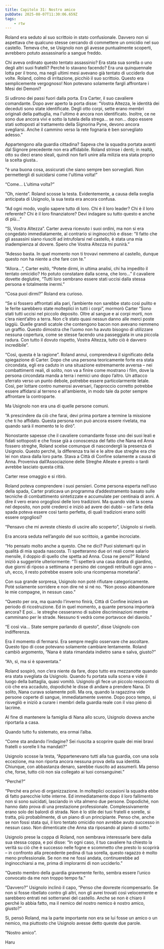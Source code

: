 ```yaml
---
title: Capitolo 31: Nostro amico
pubDate: 2025-08-07T11:30:06.659Z
tags:
    - rtw
---
```



Roland era seduto al suo scrittoio in stato confusionale. Davvero non si aspettava che qualcuno stesse cercando di commettere un omicidio nel suo castello. Temeva che, se Usignolo non gli avesse puntualmente scoperti, avrebbero potuto assassinarlo a sangue freddo.


Chi aveva ordinato questo tentato assassinio? Era stata sua sorella o uno degli altri suoi fratelli? Perché lo stavano facendo? Era una quinquennale lotta per il trono, ma negli ultimi mesi avevano già tentato di ucciderlo due volte. Roland, colmo di irritazione, picchiò il suo scrittoio. Questo era semplicemente vergognoso! Non potevano solamente fargli affrontare i Mesi dei Demoni?


Si udirono dei passi fuori dalla porta. Era Carter, il suo cavaliere comandante. Dopo aver aperto la porta disse: “Vostra Altezza, le identità dei deceduti sono state identificate. Degli otto corpi, sette erano membri originali della pattuglia, ma l'ultimo è ancora non identificato. Inoltre, ce ne sono due ancora vivi e sotto la tutela della strega... se non... dopo essere stati sottoposti al trattamento della Signorina Pyne, devono ancora svegliarsi. Anche il cammino verso la rete fognaria è ben sorvegliato adesso.”




Appartengono alla guardia cittadina? Sapeva che la squadra portata avanti dal Signore precedente non era affidabile. Roland strinse i denti; in realtà, otto su dieci erano sleali, quindi non farli unire alla milizia era stata proprio la scelta giusta..


"è una buona cosa, assicurati che siano sempre ben sorvegliati. Non permettergli di suicidarsi come l'ultima volta!”


“Come… L’ultima volta?”


“Oh, niente”. Roland scosse la testa. Evidentemente, a causa della sveglia anticipata di Usignolo, la sua testa era ancora confusa.


“Ad ogni modo, voglio sapere tutto di loro. Chi è il loro leader? Chi è il loro referente? Chi è il loro finanziatore? Devi indagare su tutto questo e anche di più…”


“Sì, Vostra Altezza”. Carter aveva ricevuto i suoi ordini, ma non si era congedato immediatamente, al contrario si inginocchiò e disse: “Il fatto che gli assassini siano riusciti ad intrufolarsi nel castello, è stata una mia inadempienza al dovere. Spero che Vostra Altezza mi punirà.”


“Adesso basta. In quel momento non ti trovavi nemmeno al castello, dunque questo non ha niente a che fare con te.”


“Allora…”, Carter esitò, “Potete dirmi, in ultima analisi, chi ha impedito il tentato omicidio? Ho potuto constatare dalla scena, che loro…” il cavaliere dovette deglutire, “Tutti loro sembrano essere stati uccisi dalla stessa persona e totalmente inermi.”


“Cosa puoi dirmi?” Roland era curioso.


“Se si fossero affrontati alla pari, l’ambiente non sarebbe stato così pulito e le ferite sarebbero state molteplici in tutti i corpi”, mormorò Carter “Sono stati tutti uccisi nel piccolo deposito. Oltre al sangue e ai corpi morti, non c’era nient’altro a terra. Non c’è stato quasi nessun danno alle merci poste laggiù. Quelle grandi scatole che contengono bacon non avevano nemmeno un graffio. Questo dimostra che l’uomo non ha avuto bisogno di utilizzare nessuna copertura, come se stesse facendo una passeggiata in una piccola radura. Con tutto il dovuto rispetto, Vostra Altezza, tutto ciò è davvero incredibile”.


“Così, questa è la ragione”. Roland annuì, comprendeva il significato della spiegazione di Carter. Dopo che una persona teoricamente forte era stata circondata, egli era caduto in una situazione estremamente avversa – nei combattimenti reali, di solito, non va a finire come mostrano i film, dove la persona circondata manda a terra i nemici uno dopo l’altro. Un attacco sferrato verso un punto debole, potrebbe essere particolarmente letale.  Così, per lottare contro numerosi avversari, l’approccio corretto potrebbe essere affidarsi al terreno e all’ambiente, in modo tale da poter sempre affrontare la controparte.


Ma Usignolo non era una di quelle persone comuni.


“A prescindere da ciò che farai, devi prima portare a termine la missione che ti ho affidato. Questa persona non può ancora essere rivelata, ma quando sarà il momento te lo dirò”.


Nonostante sapesse che il cavaliere comandante fosse uno dei suoi leali e fidati sottoposti e che fosse già a conoscenza del fatto che Nana ed Anna fossero streghe, Roland scelse comunque di nascondergli la presenza di Usignolo. Questo perché, la differenza tra lei e le altre due streghe era che lei non stava dalla loro parte. Stava a Città di Confine solamente a causa di Anna. Proveniva dall’Associazione delle Streghe Alleate e presto o tardi avrebbe lasciato questa città.


Carter rese omaggio e si ritirò.


Roland poteva comprendere i suoi pensieri. Come persona esperta nell’uso della spada, Carter praticava un programma d’addestramento basato sulle tecniche di combattimento sintetizzate e accumulate per centinaia di anni. A dire il vero erano orgogliosi delle loro tradizioni. Ma quando vide la scena nel deposito, non poté crederci e iniziò ad avere dei dubbi – se l’arte della spada poteva essere così tanto perfetta, di quali tradizioni erano soliti essere orgogliosi?


“Pensavo che mi avreste chiesto di uscire allo scoperto”, Usignolo si rivelò.


Era ancora seduta nell’angolo del suo scrittoio, a gambe incrociate.






“Ho pensato molto anche a questo. Che ne dici? Puoi sistemarti qui in qualità di mia spada nascosta. Ti spetteranno due ori reali come salario mensile, il doppio di quello che spetta ad Anna. Cosa ne pensi?” Roland iniziò a suggerirle ulteriormente: “Ti spetterà una casa dotata di giardino, due giorni di riposo a settimana e persino dei congedi retribuiti ogni anno – uh, ecco, il resto potrebbe essere solo una ricompensa monetaria”.






Con sua grande sorpresa, Usignolo non poté rifiutare categoricamente. Poté solamente sorridere e non dire né sì né no. “Non posso abbandonare le mie compagne, in nessun caso.”






“Questo per ora, ma quando l’inverno finirà, Città di Confine inizierà un periodo di ricostruzione. Ed in quel momento, a quante persona importerà ancora? E poi… le streghe cesseranno di subire discriminazioni mentre camminano per le strade. Nessuno ti vedrà come portavoce del diavolo.”






“E così via… State sempre parlando di questo”, disse Usignolo con indifferenza.






Era il momento di fermarsi. Era sempre meglio osservare che ascoltare. Questo tipo di cose potevano solamente cambiare lentamente. Roland cambiò argomento, “Nana è stata rimandata indietro sana e salva, giusto?”






“Ah, sì, ma si è spaventata.”






Roland sospirò, non c’era niente da fare, dopo tutto era mezzanotte quando era stata svegliata da Usignolo. Quando fu portata sulla scena e vide il luogo della battaglia, quasi vomitò. Usignolo gli fece un piccolo resoconto di ciò che era accaduto, dopodiché le disse di andare a prendere Nana. Di solito, Nana curava solamente polli. Ma ora, quando la ragazzina vide persone coperte di sangue, immediatamente svenne. Dopo poco tempo, si risvegliò e iniziò a curare i membri della guardia reale con il viso pieno di lacrime.






Al fine di mantenere la famiglia di Nana allo scuro, Usignolo doveva anche riportarla a casa.






Quando tutto fu sistemato, era ormai l’alba.






“Come sta andando l’indagine? Sei riuscita a scoprire quale dei miei bravi fratelli o sorelle li ha mandati?”






Usignolo scosse la testa, “Appartenevano tutti alla tua guardia, con una sola eccezione, ma non riporta ancora nessuna prova della sua identità.  Chiunque, con abbastanza denaro, sarebbe riuscito ad assumerli. Ma penso che, forse, tutto ciò non sia collegato ai tuoi consanguinei.”






“Perché?”






“Perché era privo di organizzazione. In molteplici occasioni la squadra ebbe di fatto parecchie lotte interne. Ed immediatamente dopo il loro fallimento non si sono suicidati, lasciando in vita almeno due persone. Dopodiché, non hanno dato prova di una prestazione professionale. Complessivamente erano solo dei balordi di strada. Non è lo stile dei tuoi fratelli e sorelle, si tratta, più probabilmente, di un piano di un principiante. Penso che, anche se non fossi stata qui, il loro tentato omicidio non avrebbe avuto successo in nessun caso. Non dimenticate che Anna sta riposando al piano di sotto.”






Usignolo prese la coppa di Roland, non sembrava interessarle bere dalla sua stessa coppa, e poi disse: “In ogni caso, il tuo cavaliere ha chiesto la verità su ciò che è successo nelle fogne e scommetto che presto lo scoprirà – in confronto alla precedente pedina di tua sorella, questo ragazzo è molto meno professionale. Se non me ne fossi andata, continuerebbe ad inginocchiarsi a me, prima di implorarmi di non ucciderlo.”






“Questo membro della guardia gravemente ferito, sembra essere l’unico convocato da me non troppo tempo fa.”






“Davvero?” Usignolo inclinò il capo, “Penso che dovreste ricompensarlo. Se non si fosse ribellato contro gli altri, non gli avrei trovati così velocemente e sarebbero entrati nei sotterranei del castello. Anche se non è chiaro il perché lo abbia fatto, ma il nemico del nostro nemico è nostro amico, giusto?”


Sì, pensò Roland, ma la parte importante non era se lui fosse un amico o un nemico, ma piuttosto che Usignolo avesse detto queste due parole.


“Nostro amico”.




Haru
                                


                                



